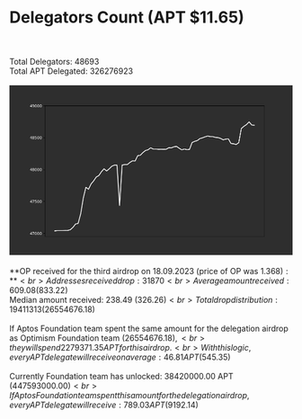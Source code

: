 # Delegators Count (APT $11.65)<br><br>
Total Delegators: 48693<br>
Total APT Delegated: 326276923<br><br>
![Delegators Plot](delegators_plot.png)<br><br>
**OP received for the third airdrop on 18.09.2023 (price of OP was $1.368):**<br>
Addresses received drop: 31870<br>
Average amount received: 609.08 ($833.22)<br>
Median amount received: 238.49 ($326.26)<br>
Total drop distribution: 19411313 ($26554676.18)<br><br>
If Aptos Foundation team spent the same amount for the delegation airdrop as Optimism Foundation team ($26554676.18),<br>
they will spend 2279371.35 APT for this airdrop.<br>
With this logic, every APT delegate will receive on average: 46.81 APT ($545.35)<br><br>
Currently Foundation team has unlocked: 38420000.00 APT ($447593000.00)<br>
If Aptos Foundation team spent this amount for the delegation airdrop, every APT delegate will receive : 789.03 APT ($9192.14)<br>
